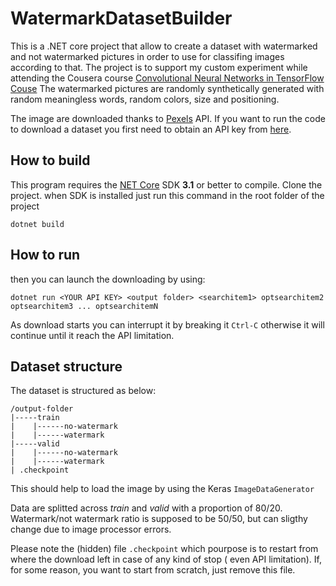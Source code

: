 # WatermarkDatasetBuilder

This is a .NET core project that allow to create a dataset with watermarked and not watermarked pictures in order to use for classifing images according to that.
The project is to support my custom experiment while attending the Cousera course [Convolutional Neural Networks in TensorFlow Couse](https://www.coursera.org/learn/convolutional-neural-networks-tensorflow/home/welcome)
The watermarked pictures are randomly synthetically generated with random meaningless words, random colors, size and positioning.

The image are downloaded thanks to [Pexels](https://www.pexels.com/) API. If you want to run the code to download a dataset you first need to obtain an API key from [here](https://www.pexels.com/api/documentation/#authorization).

## How to build
This program requires the [NET Core](https://dotnet.microsoft.com/download) SDK **3.1** or better to compile.
Clone the project.
when SDK is installed just run this command in the root folder of the project
```
dotnet build
```
## How to run
then you can launch the downloading by using:
```
dotnet run <YOUR API KEY> <output folder> <searchitem1> optsearchitem2 optsearchitem3 ... optsearchitemN
```
As download starts you can interrupt it by breaking it ```Ctrl-C``` otherwise it will continue until it reach the API limitation.


## Dataset structure
The dataset is structured as below:
```
/output-folder
|-----train
|    |------no-watermark
|    |------watermark
|-----valid
|    |------no-watermark
|    |------watermark
| .checkpoint

```
This should help to load the image by using the Keras `ImageDataGenerator`

Data are splitted across *train* and *valid* with a proportion of 80/20. Watermark/not watermark ratio is supposed to be 50/50, but can sligthy change due to image processor errors.

Please note the (hidden) file ```.checkpoint``` which pourpose is to restart from where the download left in case of any kind of stop ( even API limitation). If, for some reason, you want to start from scratch, just remove this file.


